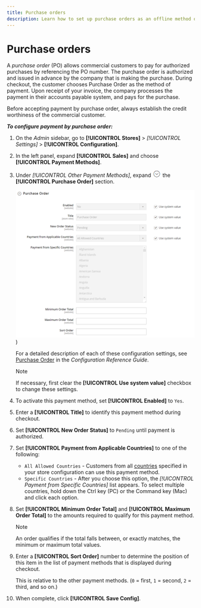 ```yaml
---
title: Purchase orders
description: Learn how to set up purchase orders as an offline method of payment on your store.
---
```

# Purchase orders

A _purchase order_ (PO) allows commercial customers to pay for authorized purchases by referencing the PO number. The purchase order is authorized and issued in advance by the company that is making the purchase. During checkout, the customer chooses Purchase Order as the method of payment. Upon receipt of your invoice, the company processes the payment in their accounts payable system, and pays for the purchase.

Before accepting payment by purchase order, always establish the credit worthiness of the commercial customer.

**_To configure payment by purchase order:_**

1. On the _Admin_ sidebar, go to **[!UICONTROL Stores]** > _[!UICONTROL Settings]_ > **[!UICONTROL Configuration]**.

1. In the left panel, expand **[!UICONTROL Sales]** and choose **[!UICONTROL Payment Methods]**.

1. Under _[!UICONTROL Other Payment Methods]_, expand ![Expansion selector](../assets/icon-display-expand.png) the **[!UICONTROL Purchase Order]** section.

   ![Purchase Order](../configuration-reference/sales/assets/payment-methods-purchase-order.png)
   )<!-- zoom -->

   For a detailed description of each of these configuration settings, see [Purchase Order](https://docs.magento.com/user-guide/configuration/sales/payment-methods.html#purchase-order) in the _Configuration Reference Guide_.

   >[!NOTE]
   >
   >If necessary, first clear the **[!UICONTROL Use system value]** checkbox to change these settings.

1. To activate this payment method, set **[!UICONTROL Enabled]** to `Yes`.

1. Enter a **[!UICONTROL Title]** to identify this payment method during checkout.

1. Set **[!UICONTROL New Order Status]** to `Pending` until payment is authorized.

1. Set **[!UICONTROL Payment from Applicable Countries]** to one of the following:

   - `All Allowed Countries` - Customers from all [countries](../getting-started/store-details.md#country-options) specified in your store configuration can use this payment method.
   - `Specific Countries` - After you choose this option, the _[!UICONTROL Payment from Specific Countries]_ list appears. To select multiple countries, hold down the Ctrl key (PC) or the Command key (Mac) and click each option.

1. Set **[!UICONTROL Minimum Order Total]** and **[!UICONTROL Maximum Order Total]** to the amounts required to qualify for this payment method.

   >[!NOTE]
   >
   >An order qualifies if the total falls between, or exactly matches, the minimum or maximum total values.

1. Enter a **[!UICONTROL Sort Order]** number to determine the position of this item in the list of payment methods that is displayed during checkout.

   This is relative to the other payment methods. (`0` = first, `1` = second, `2` = third, and so on.)

1. When complete, click **[!UICONTROL Save Config]**.
